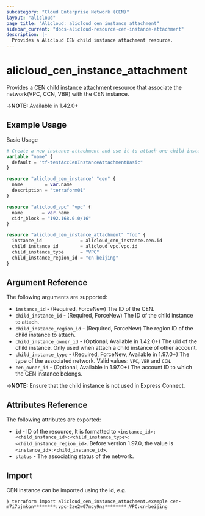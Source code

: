 ```yaml
---
subcategory: "Cloud Enterprise Network (CEN)"
layout: "alicloud"
page_title: "Alicloud: alicloud_cen_instance_attachment"
sidebar_current: "docs-alicloud-resource-cen-instance-attachment"
description: |-
  Provides a Alicloud CEN child instance attachment resource.
---
```


# alicloud\_cen_instance_attachment

Provides a CEN child instance attachment resource that associate the network(VPC, CCN, VBR) with the CEN instance.

->**NOTE:** Available in 1.42.0+

## Example Usage

Basic Usage

```terraform
# Create a new instance-attachment and use it to attach one child instance to a new CEN
variable "name" {
  default = "tf-testAccCenInstanceAttachmentBasic"
}

resource "alicloud_cen_instance" "cen" {
  name        = var.name
  description = "terraform01"
}

resource "alicloud_vpc" "vpc" {
  name       = var.name
  cidr_block = "192.168.0.0/16"
}

resource "alicloud_cen_instance_attachment" "foo" {
  instance_id              = alicloud_cen_instance.cen.id
  child_instance_id        = alicloud_vpc.vpc.id
  child_instance_type      = "VPC"
  child_instance_region_id = "cn-beijing"
}
```
## Argument Reference

The following arguments are supported:

* `instance_id` - (Required, ForceNew) The ID of the CEN.
* `child_instance_id` - (Required, ForceNew) The ID of the child instance to attach.
* `child_instance_region_id` - (Required, ForceNew) The region ID of the child instance to attach.
* `child_instance_owner_id` - (Optional, Available in 1.42.0+) The uid of the child instance. Only used when attach a child instance of other account.
* `child_instance_type` - (Required, ForceNew, Available in 1.97.0+) The type of the associated network. Valid values: `VPC`, `VBR` and `CCN`.
* `cen_owner_id` - (Optional, Available in 1.97.0+) The account ID to which the CEN instance belongs.

->**NOTE:** Ensure that the child instance is not used in Express Connect.

## Attributes Reference

The following attributes are exported:

* `id` - ID of the resource, It is formatted to `<instance_id>:<child_instance_id>:<child_instance_type>:<child_instance_region_id>`. Before version 1.97.0, the value is `<instance_id>:<child_instance_id>`.
* `status` - The associating status of the network. 

## Import

CEN instance can be imported using the id, e.g.

```shell
$ terraform import alicloud_cen_instance_attachment.example cen-m7i7pjmkon********:vpc-2ze2w07mcy9nz********:VPC:cn-beijing
```
